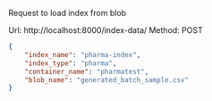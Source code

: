 Request to load index from blob

Url: http://localhost:8000/index-data/
Method: POST

```json
{
    "index_name": "pharma-index",
    "index_type": "pharma",
    "container_name": "pharmatest",
    "blob_name": "generated_batch_sample.csv"
}
```
